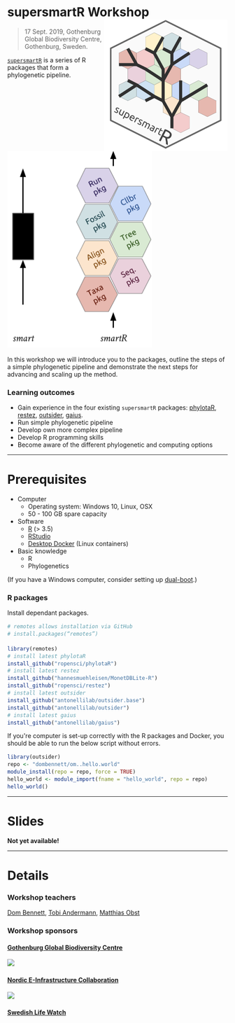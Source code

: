 # supersmartR Workshop <img src="https://raw.githubusercontent.com/AntonelliLab/supersmartR/master/logo.png" height="300" align="right"/>
> 17 Sept. 2019, Gothenburg Global Biodiversity Centre, Gothenburg, Sweden.

[`supersmartR`](https://github.com/AntonelliLab/supersmartR) is a series of
R packages that form a phylogenetic pipeline.

## <img src="https://raw.githubusercontent.com/AntonelliLab/supersmartR/master/supersmart%20vs%20supersmartr.png" height="450" align="middle"/>

In this workshop we will introduce you to the packages, outline the steps of
a simple phylogenetic pipeline and demonstrate the next steps for advancing
and scaling up the method.

### Learning outcomes

* Gain experience in the four existing `supersmartR` packages:
[phylotaR](https://github.com/ropensci/phylotaR),
[restez](https://github.com/ropensci/restez),
[outsider](https://github.com/antonellilab/outsider),
[gaius](https://github.com/antonellilab/gaius).
* Run simple phylogenetic pipeline
* Develop own more complex pipeline
* Develop R programming skills
* Become aware of the different phylogenetic and computing options

* * *

# Prerequisites

* Computer
    * Operating system: Windows 10, Linux, OSX
    * 50 - 100 GB spare capacity
* Software
    * [R](https://cran.r-project.org/) (> 3.5)
    * [RStudio](https://www.rstudio.com/)
    * [Desktop Docker](https://docs.docker.com/install/) (Linux containers)
* Basic knowledge
    * R
    * Phylogenetics

(If you have a Windows computer, consider setting up [dual-boot](https://help.ubuntu.com/community/WindowsDualBoot#Install_Ubuntu_after_Windows).)

### R packages

Install dependant packages.

```r
# remotes allows installation via GitHub
# install.packages(“remotes”)

library(remotes)
# install latest phylotaR
install_github("ropensci/phylotaR")
# install latest restez
install_github("hannesmuehleisen/MonetDBLite-R")
install_github("ropensci/restez")
# install latest outsider
install_github("antonellilab/outsider.base")
install_github("antonellilab/outsider")
# install latest gaius
install_github("antonellilab/gaius")
```

If you're computer is set-up correctly with the R packages and Docker, you
should be able to run the below script without errors.

```r
library(outsider)
repo <- "dombennett/om..hello.world"
module_install(repo = repo, force = TRUE)
hello_world <- module_import(fname = "hello_world", repo = repo)
hello_world()
```

* * *

# Slides

**Not yet available!**

* * *

# Details

### Workshop teachers

[Dom Bennett](https://github.com/dombennett),
[Tobi Andermann](https://github.com/tobiashofmann88),
[Matthias Obst](https://github.com/biomobst)

### Workshop sponsors

#### [Gothenburg Global Biodiversity Centre](https://ggbc.gu.se/)

<img src="https://ggbc.gu.se/digitalAssets/1623/1623292_illustration-ggbc-webb.jpg" height="250"/>

#### [Nordic E-Infrastructure Collaboration](https://neic.no/)

<img src="https://www.nordforsk.org/en/programmes-and-projects/programmes/the-nordic-e-infrastructure-collaboration/header-image_header" width="300"/>

#### [Swedish Life Watch](https://www.slu.se/en/subweb/swedish-lifewatch/)

<!--<img src="https://www.google.com/url?sa=i&rct=j&q=&esrc=s&source=images&cd=&ved=2ahUKEwjKve-h4qLkAhUMElAKHRxvAkgQjRx6BAgBEAQ&url=https%3A%2F%2Fgithub.com%2FSwedishLifeWatch&psig=AOvVaw0eRJ86ig9BRubAlxMDvDN-&ust=1566985563226651" />-->

